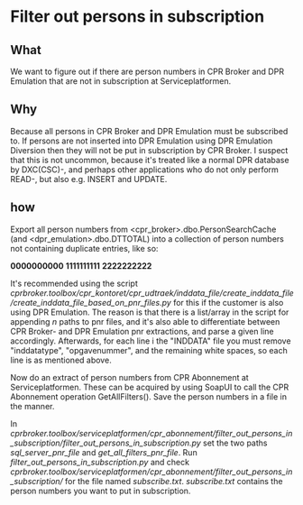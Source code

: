 # Filter out persons in subscription

## What

We want to figure out if there are person numbers in CPR Broker and DPR Emulation that are not in subscription at Serviceplatformen.

## Why

Because all persons in CPR Broker and DPR Emulation must be subscribed to.
If persons are not inserted into DPR Emulation using DPR Emulation Diversion then they will not be put in subscription by CPR Broker. I suspect that this is not uncommon, because it's treated like a normal DPR database by DXC(CSC)-, and perhaps other applications who do not only perform READ-, but also e.g. INSERT and UPDATE.

## how

Export all person numbers from <cpr_broker>.dbo.PersonSearchCache (and <dpr_emulation>.dbo.DTTOTAL) into a collection of person numbers not containing duplicate entries, like so:

**0000000000**
**1111111111**
**2222222222**

It's recommended using the script *cprbroker.toolbox/cpr_kontoret/cpr_udtraek/inddata_file/create_inddata_file/create_inddata_file_based_on_pnr_files.py*  for this if the customer is also using DPR Emulation. The reason is that there is a list/array in the script for appending *n* paths to pnr files, and it's also able to differentiate between CPR Broker- and DPR Emulation pnr extractions, and parse a given line accordingly.
Afterwards, for each line i the "INDDATA" file you must remove "inddatatype", "opgavenummer", and the remaining white spaces, so each line is as mentioned above.

Now do an extract of person numbers from CPR Abonnement at Serviceplatformen. These can be acquired by using SoapUI to call the CPR Abonnement operation GetAllFilters(). Save the person numbers in a file in the manner.

In *cprbroker.toolbox/serviceplatformen/cpr_abonnement/filter_out_persons_in_subscription/filter_out_persons_in_subscription.py* set the two paths *sql_server_pnr_file* and *get_all_filters_pnr_file*. Run *filter_out_persons_in_subscription.py* and check *cprbroker.toolbox/serviceplatformen/cpr_abonnement/filter_out_persons_in_subscription/* for the file named *subscribe.txt*.
*subscribe.txt* contains the person numbers you want to put in subscription.
